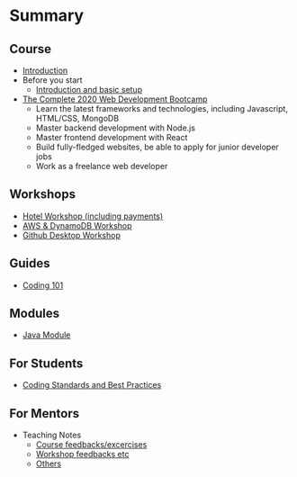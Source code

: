 # Summary

## Course
* [Introduction](README.md)
* Before you start
    * [Introduction and basic setup](others/lesson0.md)
* [The Complete 2020 Web Development Bootcamp](https://www.udemy.com/course/the-complete-web-development-bootcamp/)
    * Learn the latest frameworks and technologies, including Javascript, HTML/CSS, MongoDB
    * Master backend development with Node.js
    * Master frontend development with React
    * Build fully-fledged websites, be able to apply for junior developer jobs
    * Work as a freelance web developer
    
## Workshops
* [Hotel Workshop (including payments)](node/week-3/workshop.md)
* [AWS & DynamoDB Workshop](others/aws-workshop-2.md)
* [Github Desktop Workshop](others/git-desktop-workshop.md)

## Guides
* [Coding 101](others/coding-101.md)

## Modules
* [Java Module](others/java.md)

## For Students
* [Coding Standards and Best Practices](others/coding-standards.md)

## For Mentors
* Teaching Notes
    * [Course feedbacks/excercises](html-css/week-1/mentors.md)
    * [Workshop feedbacks etc](html-css/week-1/mentors.md)
    * [Others](html-css/week-1/mentors.md)
